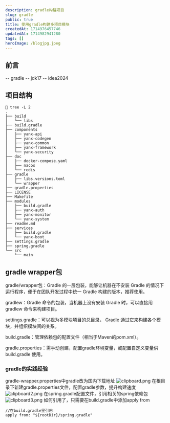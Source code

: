 ```yaml
---
description: gradle构建项目
slug: gradle
public: true
title: 使用gradle构建多项目模块
createdAt: 1714976457746
updatedAt: 1714982941280
tags: []
heroImage: /blogjpg.jpeg
---
```

## 前言
-- gradle
-- jdk17
-- idea2024
## 项目结构
```shell
 tree -L 2
.
├── build
│   └── libs
├── build.gradle
├── components
│   ├── yanx-api
│   ├── yanx-codegen
│   ├── yanx-common
│   ├── yanx-framework
│   └── yanx-security
├── doc
│   ├── docker-compose.yaml
│   ├── nacos
│   └── redis
├── gradle
│   ├── libs.versions.toml
│   └── wrapper
├── gradle.properties
├── LICENSE
├── Makefile
├── modules
│   ├── build.gradle
│   ├── yanx-auth
│   ├── yanx-monitor
│   └── yanx-system
├── readme.md
├── services
│   ├── build.gradle
│   └── yanx-boot
├── settings.gradle
├── spring.gradle
└── src
    └── main

```
## gradle wrapper包
gradle/wrapper包：Gradle 的一层包装，能够让机器在不安装 Gradle 的情况下运行程序，便于在团队开发过程中统一 Gradle 构建的版本，推荐使用。

gradlew：Gradle 命令的包装，当机器上没有安装 Gradle 时，可以直接用 gradlew 命令来构建项目。

settings.gradle：可以视为多模块项目的总目录， Gradle 通过它来构建各个模块，并组织模块间的关系。

build.gradle：管理依赖包的配置文件（相当于Maven的pom.xml）。

gradle.properties：需手动创建，配置gradle环境变量，或配置自定义变量供 build.gradle 使用。
### gradle的实践经验
gradle-wrapper.properties中gradle改为国内下载地址
![clipboard.png](/posts/gradle_clipboard-png.png)
在根目录下新建gradle.properties文件，配置gradle参数，提升构建速度
![clipboard2.png](/posts/gradle_clipboard2-png.png)
在spring.gradle配置文件，引用相关的spring依赖包
![clipboard3.png](/posts/gradle_clipboard3-png.png)
如何引用了，只需要在build.gradle中添加apply from
```
//在build.gradle里引用
apply from: "${rootDir}/spring.gradle"
```
